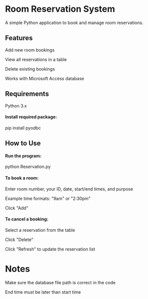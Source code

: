 # Room Reservation System
A simple Python application to book and manage room reservations.

## Features
Add new room bookings

View all reservations in a table

Delete existing bookings

Works with Microsoft Access database

## Requirements
Python 3.x

#### Install required package:
pip install pyodbc

## How to Use
#### Run the program:

python Reservation.py

#### To book a room:

Enter room number, your ID, date, start/end times, and purpose

Example time formats: "9am" or "2:30pm"

Click "Add"

#### To cancel a booking:

Select a reservation from the table

Click "Delete"

Click "Refresh" to update the reservation list

# Notes

Make sure the database file path is correct in the code

End time must be later than start time
